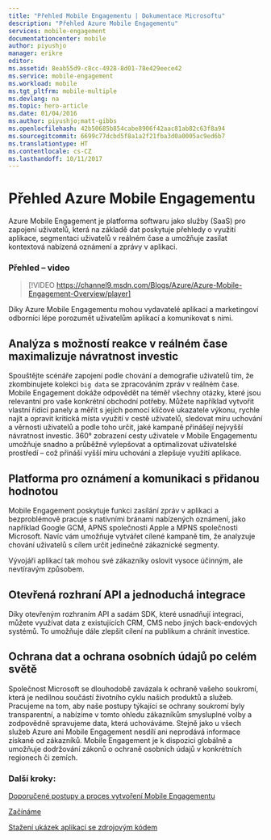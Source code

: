 ```yaml
---
title: "Přehled Mobile Engagementu | Dokumentace Microsoftu"
description: "Přehled Azure Mobile Engagementu"
services: mobile-engagement
documentationcenter: mobile
author: piyushjo
manager: erikre
editor: 
ms.assetid: 8eab55d9-c8cc-4928-8d01-78e429eece42
ms.service: mobile-engagement
ms.workload: mobile
ms.tgt_pltfrm: mobile-multiple
ms.devlang: na
ms.topic: hero-article
ms.date: 01/04/2016
ms.author: piyushjo;matt-gibbs
ms.openlocfilehash: 42b50685b854cabe8906f42aac81ab82c63f8a94
ms.sourcegitcommit: 6699c77dcbd5f8a1a2f21fba3d0a0005ac9ed6b7
ms.translationtype: HT
ms.contentlocale: cs-CZ
ms.lasthandoff: 10/11/2017
---
```

# <a name="azure-mobile-engagement-overview"></a>Přehled Azure Mobile Engagementu
Azure Mobile Engagement je platforma softwaru jako služby (SaaS) pro zapojení uživatelů, která na základě dat poskytuje přehledy o využití aplikace, segmentaci uživatelů v reálném čase a umožňuje zasílat kontextová nabízená oznámení a zprávy v aplikaci.

### <a name="overview-video"></a>Přehled – video
> [!VIDEO https://channel9.msdn.com/Blogs/Azure/Azure-Mobile-Engagement-Overview/player]
> 
> 

Díky Azure Mobile Engagementu mohou vydavatelé aplikací a marketingoví odborníci lépe porozumět uživatelům aplikací a komunikovat s nimi.

## <a name="real-time-actionable-analytics-to-maximize-return-on-investment"></a>Analýza s možností reakce v reálném čase maximalizuje návratnost investic
Spouštějte scénáře zapojení podle chování a demografie uživatelů tím, že zkombinujete kolekci `big data` se zpracováním zpráv v reálném čase. Mobile Engagement dokáže odpovědět na téměř všechny otázky, které jsou relevantní pro vaše konkrétní obchodní potřeby. Můžete například vytvořit vlastní řídicí panely a měřit s jejich pomocí klíčové ukazatele výkonu, rychle najít a opravit kritická místa využití v cestě uživatelů, sledovat míru uchování a věrnosti uživatelů a podle toho určit, jaké kampaně přinášejí nejvyšší návratnost investic. 360° zobrazení cesty uživatele v Mobile Engagementu umožňuje snadno a průběžně vylepšovat a optimalizovat uživatelské prostředí – což přináší vyšší míru uchování a zlepšuje využití aplikace. 

## <a name="value-added-push-and-communications-platform"></a>Platforma pro oznámení a komunikaci s přidanou hodnotou
Mobile Engagement poskytuje funkci zasílání zpráv v aplikaci a bezproblémově pracuje s nativními bránami nabízených oznámení, jako například Google GCM, APNS společnosti Apple a MPNS společnosti Microsoft. Navíc vám umožňuje vytvářet cílené kampaně tím, že analyzuje chování uživatelů s cílem určit jedinečné zákaznické segmenty.

Vývojáři aplikací tak mohou své zákazníky oslovit vysoce účinným, ale nevtíravým způsobem.

## <a name="open-apis-and-ease-of-integration"></a>Otevřená rozhraní API a jednoduchá integrace
Díky otevřeným rozhraním API a sadám SDK, které usnadňují integraci, můžete využívat data z existujících CRM, CMS nebo jiných back-endových systémů. To umožňuje dále zlepšit cílení na publikum a chránit investice.

## <a name="data-protection--privacy-across-the-globe"></a>Ochrana dat a ochrana osobních údajů po celém světě
Společnost Microsoft se dlouhodobě zavázala k ochraně vašeho soukromí, která je nedílnou součástí životního cyklu našich produktů a služeb. Pracujeme na tom, aby naše postupy týkající se ochrany soukromí byly transparentní, a nabízíme v tomto ohledu zákazníkům smysluplné volby a zodpovědně spravujeme data, která uchováváme. Stejně jako u všech služeb Azure ani Mobile Engagement nesdílí ani neprodává informace získané od zákazníků. Mobile Engagement je k dispozici globálně a umožňuje dodržování zákonů o ochraně osobních údajů v konkrétních regionech či zemích.

### <a name="next-steps"></a>Další kroky:
[Doporučené postupy a proces vytvoření Mobile Engagementu](mobile-engagement-getting-started-best-practices.md)

[Začínáme](/index.md)

[Stažení ukázek aplikací se zdrojovým kódem](https://aka.ms/azmedemoapps)

